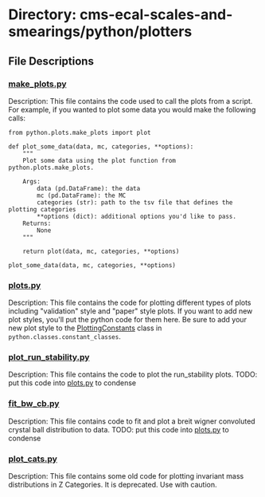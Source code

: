 # Directory: cms-ecal-scales-and-smearings/python/plotters

## File Descriptions

### [make_plots.py](https://gitlab.cern.ch/nschroed/cms-ecal-scales-and-smearings/-/blob/master/python/plotters/make_plots.py?ref_type=heads)
Description: This file contains the code used to call the plots from a script. For example, if you wanted to plot some data you would 
make the following calls:

```
from python.plots.make_plots import plot

def plot_some_data(data, mc, categories, **options):
    """
    Plot some data using the plot function from python.plots.make_plots.

    Args:
        data (pd.DataFrame): the data
        mc (pd.DataFrame): the MC
        categories (str): path to the tsv file that defines the plotting categories
        **options (dict): additional options you'd like to pass.
    Returns:
        None
    """

    return plot(data, mc, categories, **options)

plot_some_data(data, mc, categories, **options)
```

### [plots.py](https://gitlab.cern.ch/nschroed/cms-ecal-scales-and-smearings/-/blob/master/python/plotters/plots.py?ref_type=heads)
Description: This file contains the code for plotting different types of plots including "validation" style and "paper" style plots.
If you want to add new plot styles, you'll put the python code for them here. Be sure to add your new plot style to the [PlottingConstants](https://gitlab.cern.ch/nschroed/cms-ecal-scales-and-smearings/-/blob/master/python/classes/constant_classes.py?ref_type=heads) class in `python.classes.constant_classes`.

### [plot_run_stability.py](https://gitlab.cern.ch/nschroed/cms-ecal-scales-and-smearings/-/blob/master/python/plotters/plot_run_stability.py?ref_type=heads)
Description: This file contains the code to plot the run_stability plots.
TODO: put this code into [plots.py](https://gitlab.cern.ch/nschroed/cms-ecal-scales-and-smearings/-/blob/master/python/plotters/plots.py?ref_type=heads) to condense

### [fit_bw_cb.py](https://gitlab.cern.ch/nschroed/cms-ecal-scales-and-smearings/-/blob/master/python/plotters/fit_bw_cb.py?ref_type=heads)
Description: This file contains code to fit and plot a breit wigner convoluted crystal ball distribution to data.
TODO: put this code into [plots.py](https://gitlab.cern.ch/nschroed/cms-ecal-scales-and-smearings/-/blob/master/python/plotters/plots.py?ref_type=heads) to condense

### [plot_cats.py](/https://gitlab.cern.ch/nschroed/cms-ecal-scales-and-smearings/-/blob/master/python/plotters/plot_cats.py?ref_type=heads)
Description: This file contains some old code for plotting invariant mass distributions in Z Categories. It is deprecated. Use with caution.
